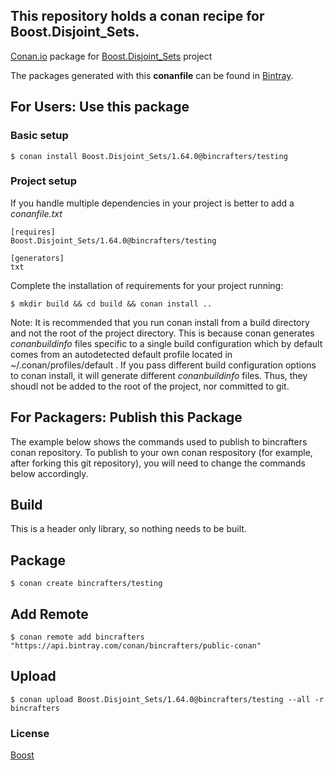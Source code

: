 ## This repository holds a conan recipe for Boost.Disjoint_Sets.

[Conan.io](https://conan.io) package for [Boost.Disjoint_Sets](https://github.com/Boostorg/Disjoint_Sets) project

The packages generated with this **conanfile** can be found in [Bintray](https://bintray.com/bincrafters/public-conan/Boost.Disjoint_Sets%3Abincrafters).

## For Users: Use this package

### Basic setup

    $ conan install Boost.Disjoint_Sets/1.64.0@bincrafters/testing

### Project setup

If you handle multiple dependencies in your project is better to add a *conanfile.txt*

    [requires]
    Boost.Disjoint_Sets/1.64.0@bincrafters/testing

    [generators]
    txt

Complete the installation of requirements for your project running:</small></span>

    $ mkdir build && cd build && conan install ..
	
Note: It is recommended that you run conan install from a build directory and not the root of the project directory.  This is because conan generates *conanbuildinfo* files specific to a single build configuration which by default comes from an autodetected default profile located in ~/.conan/profiles/default .  If you pass different build configuration options to conan install, it will generate different *conanbuildinfo* files.  Thus, they shoudl not be added to the root of the project, nor committed to git. 

## For Packagers: Publish this Package

The example below shows the commands used to publish to bincrafters conan repository. To publish to your own conan respository (for example, after forking this git repository), you will need to change the commands below accordingly. 

## Build  

This is a header only library, so nothing needs to be built.

## Package 

    $ conan create bincrafters/testing
	
## Add Remote

	$ conan remote add bincrafters "https://api.bintray.com/conan/bincrafters/public-conan"

## Upload

    $ conan upload Boost.Disjoint_Sets/1.64.0@bincrafters/testing --all -r bincrafters

### License
[Boost](LICENSE)
